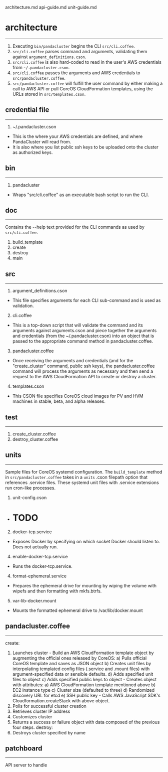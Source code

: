 
architecture.md
api-guide.md
unit-guide.md


# architecture
------------------
1. Executing `bin/pandacluster` begins the CLI `src/cli.coffee`.
2. `src/cli.coffee` parses command and arguments, validating them against `argument_definitions.cson`.
3. `src/cli.coffee` is also hard-coded to read in the user's AWS credentials from `~/.pandacluster.cson`.
3. `src/cli.coffee` passes the arguments and AWS credentials to `src/pandacluster.coffee`.
4. `src/pandacluster.coffee` will fulfill the user command by either making a call to AWS API or pull CoreOS CloudFormation templates, using the URLs stored in `src/templates.cson`.

## credential file
------------------

1. ~/.pandacluster.cson
  - This is the where your AWS credentials are defined, and where PandaCluster will read from.
  - It is also where you list public ssh keys to be uploaded onto the cluster as authorized keys. 

## bin
------------------

1. pandacluster
  - Wraps "src/cli.coffee" as an executable bash script to run the CLI.

##  doc
------------------

Contains the --help text provided for the CLI commands as used by `src/cli.coffee`.

1. build_template
2. create
3. destroy
4. main

## src
------------------

1. argument_definitions.cson
  - This file specifies arguments for each CLI sub-command and is used as validation.
2. cli.coffee
  - This is a top-down script that will validate the command and its arguments against arguments.cson and piece together the arguments and credentials (from the ~/.pandacluster.cson) into an object that is passed to the appropriate command method in pandacluster.coffee.
3. pandacluster.coffee
  - Once receiving the arguments and credentials (and for the "create_cluster" command, public ssh keys), the pandacluster.coffee command will process the arguments as necessary and then send a request to the AWS CloudFormation API to create or destroy a cluster.
4. templates.cson
  - This CSON file specifies CoreOS cloud images for PV and HVM machines in stable, beta, and alpha releases.

## test
------------------

1. create_cluster.coffee
2. destroy_cluster.coffee

## units
------------------

Sample files for CoreOS systemd configuration.  The `build_template` method in `src/pandacluster.coffee` takes in a `units` .cson filepath option that references .service files.  These systemd unit files with .service extensions run cron-like processes.

1. unit-config.cson
  - # TODO
2. docker-tcp.service
  - Exposes Docker by specifying on which socket Docker should listen to.  Does not actually run.
4. enable-docker-tcp.service
  - Runs the docker-tcp.service.
4. format-ephemeral.service
  - Prepares the ephemeral drive for mounting by wiping the volume with wipefs and then formatting with mkfs.btrfs.
5. var-lib-docker.mount
  - Mounts the formatted ephemeral drive to /var/lib/docker.mount



## pandacluster.coffee
------------------
create:
  1. Launches cluster
    - Build an AWS CloudFormation template object by augmenting the official ones released by CoreOS:
        a) Pulls official CoreOS template and saves as JSON object
        b) Creates unit files by interpolating templated config files (.service and .mount files) with argument-specified data or sensible defaults.
        d) Adds specified unit files to object
        c) Adds specified public keys to object
    - Creates object with attributes:
        a) AWS CloudFormation template mentioned above
        b) EC2 instance type
        c) Cluster size (defaulted to three)
        d) Randomized discovery URL for etcd
        e) SSH public key
    - Calls AWS JavaScript SDK's Cloudformation.createStack with above object.
  2. Polls for successful cluster creation
  3. Retrieves cluster IP address
  4. Customizes cluster
  5. Returns a success or failure object with data composed of the previous four steps.
destroy:
  1. Destroys cluster specified by name

## patchboard
------------------

API server to handle
